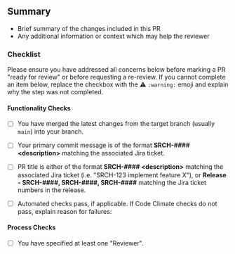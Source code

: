 ## Summary
- Brief summary of the changes included in this PR
- Any additional information or context which may help the reviewer
 
### Checklist
Please ensure you have addressed all concerns below before marking a PR "ready for review" or before requesting a re-review. If you cannot complete an item below, replace the checkbox with the ⚠️ `:warning:` emoji and explain why the step was not completed.
 
#### Functionality Checks
- [ ] You have merged the latest changes from the target branch (usually `main`) into your branch.
 
- [ ] Your primary commit message is of the format **SRCH-#### \<description\>** matching the associated Jira ticket.
 
- [ ] PR title is either of the format **SRCH-#### \<description\>** matching the associated Jira ticket (i.e. "SRCH-123 implement feature X"), or **Release - SRCH-####, SRCH-####, SRCH-####** matching the Jira ticket numbers in the release.
 
- [ ] Automated checks pass, if applicable. If Code Climate checks do not pass, explain reason for failures:  

#### Process Checks
 
- [ ] You have specified at least one "Reviewer".
